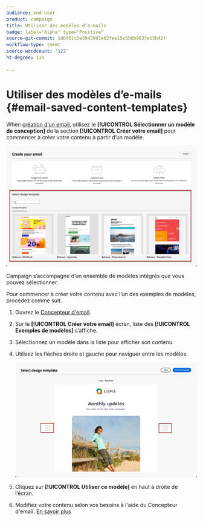 ```yaml
---
audience: end-user
product: campaign
title: Utiliser des modèles d’e-mails
badge: label="Alpha" type="Positive"
source-git-commit: 1d6f61c3e39459d1e82fee15c5b6b903feb5b42f
workflow-type: tm+mt
source-wordcount: '122'
ht-degree: 11%

---
```


# Utiliser des modèles d’e-mails {#email-saved-content-templates}

When [création d’un email](../email/create-email.md), utilisez le **[!UICONTROL Sélectionner un modèle de conception]** de la section **[!UICONTROL Créer votre email]** pour commencer à créer votre contenu à partir d’un modèle.

![](assets/email_designer-sample-templates.png)

Campaign s’accompagne d’un ensemble de modèles intégrés que vous pouvez sélectionner.

Pour commencer à créer votre contenu avec l’un des exemples de modèles, procédez comme suit.

1. Ouvrez le [Concepteur d&#39;email](create-email-content.md).

1. Sur le **[!UICONTROL Créer votre email]** écran, liste des **[!UICONTROL Exemples de modèles]**  s’affiche.

1. Sélectionnez un modèle dans la liste pour afficher son contenu.

1. Utilisez les flèches droite et gauche pour naviguer entre les modèles.

   ![](assets/email_designer-sample-templates-navigate.png)

1. Cliquez sur **[!UICONTROL Utiliser ce modèle]** en haut à droite de l’écran.

1. Modifiez votre contenu selon vos besoins à l&#39;aide du Concepteur d&#39;email. [En savoir plus](create-email-content.md)
